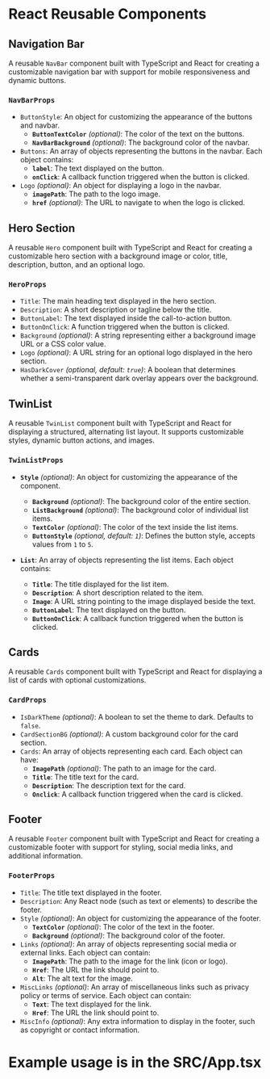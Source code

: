 # React Reusable Components

## Navigation Bar

A reusable `NavBar` component built with TypeScript and React for creating a customizable navigation bar with support for mobile responsiveness and dynamic buttons.

### `NavBarProps`

- `ButtonStyle`: An object for customizing the appearance of the buttons and navbar.
  - **`ButtonTextColor`** *(optional)*: The color of the text on the buttons.
  - **`NavBarBackground`** *(optional)*: The background color of the navbar.
- `Buttons`: An array of objects representing the buttons in the navbar. Each object contains:
  - **`label`**: The text displayed on the button.
  - **`onClick`**: A callback function triggered when the button is clicked.
- `Logo` *(optional)*: An object for displaying a logo in the navbar.
  - **`imagePath`**: The path to the logo image.
  - **`href`** *(optional)*: The URL to navigate to when the logo is clicked.

## Hero Section

A reusable `Hero` component built with TypeScript and React for creating a customizable hero section with a background image or color, title, description, button, and an optional logo.

### `HeroProps`

- `Title`: The main heading text displayed in the hero section.
- `Description`: A short description or tagline below the title.
- `ButtonLabel`: The text displayed inside the call-to-action button.
- `ButtonOnClick`: A function triggered when the button is clicked.
- `Background` *(optional)*: A string representing either a background image URL or a CSS color value.
- `Logo` *(optional)*: A URL string for an optional logo displayed in the hero section.
- `HasDarkCover` *(optional, default: `true`)*: A boolean that determines whether a semi-transparent dark overlay appears over the background.

## TwinList

A reusable `TwinList` component built with TypeScript and React for displaying a structured, alternating list layout. It supports customizable styles, dynamic button actions, and images.

### `TwinListProps`

- **`Style`** *(optional)*: An object for customizing the appearance of the component.
  - **`Background`** *(optional)*: The background color of the entire section.
  - **`ListBackground`** *(optional)*: The background color of individual list items.
  - **`TextColor`** *(optional)*: The color of the text inside the list items.
  - **`ButtonStyle`** *(optional, default: `1`)*: Defines the button style, accepts values from `1` to `5`.

- **`List`**: An array of objects representing the list items. Each object contains:
  - **`Title`**: The title displayed for the list item.
  - **`Description`**: A short description related to the item.
  - **`Image`**: A URL string pointing to the image displayed beside the text.
  - **`ButtonLabel`**: The text displayed on the button.
  - **`ButtonOnClick`**: A callback function triggered when the button is clicked.
  
## Cards

A reusable `Cards` component built with TypeScript and React for displaying a list of cards with optional customizations.

### `CardProps`

- `IsDarkTheme` *(optional)*: A boolean to set the theme to dark. Defaults to `false`.
- `CardSectionBG` *(optional)*: A custom background color for the card section.
- `Cards`: An array of objects representing each card. Each object can have:
    - **`ImagePath`** *(optional)*: The path to an image for the card.
    - **`Title`**: The title text for the card.
    - **`Description`**: The description text for the card.
    - **`Onclick`**: A callback function triggered when the card is clicked.

## Footer

A reusable `Footer` component built with TypeScript and React for creating a customizable footer with support for styling, social media links, and additional information.

### `FooterProps`

- `Title`: The title text displayed in the footer.
- `Description`: Any React node (such as text or elements) to describe the footer.
- `Style` *(optional)*: An object for customizing the appearance of the footer.
  - **`TextColor`** *(optional)*: The color of the text in the footer.
  - **`Background`** *(optional)*: The background color of the footer.
- `Links` *(optional)*: An array of objects representing social media or external links. Each object can contain:
  - **`ImagePath`**: The path to the image for the link (icon or logo).
  - **`Href`**: The URL the link should point to.
  - **`Alt`**: The alt text for the image.
- `MiscLinks` *(optional)*: An array of miscellaneous links such as privacy policy or terms of service. Each object can contain:
  - **`Text`**: The text displayed for the link.
  - **`Href`**: The URL the link should point to.
- `MiscInfo` *(optional)*: Any extra information to display in the footer, such as copyright or contact information.

# Example usage is in the SRC/App.tsx